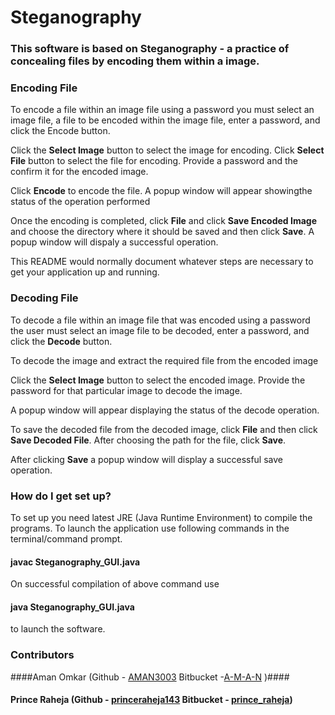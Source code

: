 # Steganography #

### This software is based on Steganography - a practice of concealing files by encoding them within a image. ###

### Encoding File ###
To encode a file within an image file using a password you must select an image file, a file to be encoded within the image file, enter a password, and click the Encode button.

Click the **Select Image** button to select the image for encoding.
Click **Select File** button to select the file for encoding.
Provide a password and the confirm it for the encoded image.

Click **Encode** to encode the file.
A popup window will appear showingthe status of the operation performed

Once the encoding is completed, click **File** and click **Save Encoded Image** and choose the directory where it should be saved and then click **Save**.
A popup window will dispaly a successful operation.

This README would normally document whatever steps are necessary to get your application up and running.


### Decoding File  ###

To decode a file within an image file that was encoded using a password the user must select an image file to be decoded, enter a password, and click the **Decode**  button.

To decode the image and extract the required file from the encoded image 

Click the **Select Image** button to select the encoded image.
Provide the password for that particular image to decode the image.

 A popup window will appear displaying the status of the decode operation.

 To save the decoded file from the decoded image, click **File** and then click **Save Decoded File**. After choosing the path for the file, click **Save**.

 After clicking **Save**  a popup window will display a successful save operation.




### How do I get set up? ###

To set up you need latest JRE (Java Runtime Environment) to compile the programs. To launch the application use following commands in the terminal/command prompt.
#### javac Steganography_GUI.java ####
On successful compilation of above command use 
#### java Steganography_GUI.java 
to launch the software.


### Contributors ###
####Aman Omkar (Github - [AMAN3003](https://github.com/AMAN3003)  Bitbucket -[A-M-A-N](https://bitbucket.org/A-M-A-N/) )####

#### Prince Raheja (Github - [princeraheja143](https://github.com/princeraheja143)        Bitbucket - [prince_raheja](https://bitbucket.org/prince_raheja/))

